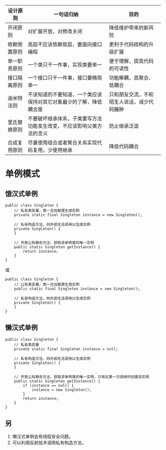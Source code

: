 | **设计原则** | **一句话归纳**                                               | **目的**                                   |
| ------------ | ------------------------------------------------------------ | ------------------------------------------ |
| 开闭原则     | 对扩展开放，对修改关闭                                       | 降低维护带来的新风险                       |
| 依赖倒置原则 | 高层不应该依赖低层，要面向接口编程                           | 更利于代码结构的升级扩展                   |
| 单一职责原则 | 一个类只干一件事，实现类要单一                               | 便于理解，提高代码的可读性                 |
| 接口隔离原则 | 一个接口只干一件事，接口要精简单一                           | 功能解耦，高聚合、低耦合                   |
| 迪米特法则   | 不该知道的不要知道，一个类应该保持对其它对象最少的了解，降低耦合度 | 只和朋友交流，不和陌生人说话，减少代码臃肿 |
| 里氏替换原则 | 不要破坏继承体系，子类重写方法功能发生改变，不应该影响父类方法的含义 | 防止继承泛滥                               |
| 合成复用原则 | 尽量使用组合或者聚合关系实现代码复用，少使用继承             | 降低代码耦合                               |

# 单例模式
## 饿汉式单例
~~~
public class Singleton {
    // 私有类变量，类一旦加载便生成实例
    private static final Singleton instance = new Singleton();
    
    // 私有构造方法，则外部无法调用以生成实例
    private Singleton() {
    }
    
    // 开放公有静态方法，获取该单例类的唯一实例
    public static Singleton getInstance() {
        return instance;
    }
}
~~~
或
~~~
public class Singleton {
    // 公有类变量，类一旦加载便生成实例
    public static final Singleton instance = new Singleton();
    
    // 私有构造方法，则外部无法调用以生成实例
    private Singleton() {
    }
}
~~~
## 懒汉式单例
~~~
public class Singleton {
    // 私有类变量
    private static final Singleton instance = null;
    
    // 私有构造方法，则外部无法调用以生成实例
    private Singleton() {
    }
    
    // 开放公有静态方法，获取该单例类的唯一实例，只有在第一次调用时创建该实例
    public static Singleton getInstance() {
        if (instance == null) {
            instance = new Singleton();
        }
        return instance;
    }
}
~~~
## 另
1. 懒汉式单例会有线程安全问题。
2. 可以利用反射技术调用私有构造方法。
